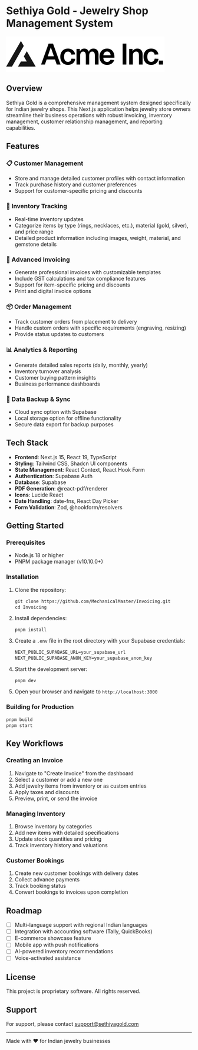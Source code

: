 # Sethiya Gold - Jewelry Shop Management System

![Sethiya Gold](public/placeholder-logo.svg)

## Overview

Sethiya Gold is a comprehensive management system designed specifically for Indian jewelry shops. This Next.js application helps jewelry store owners streamline their business operations with robust invoicing, inventory management, customer relationship management, and reporting capabilities.

## Features

### 📋 Customer Management
- Store and manage detailed customer profiles with contact information
- Track purchase history and customer preferences
- Support for customer-specific pricing and discounts

### 💍 Inventory Tracking
- Real-time inventory updates
- Categorize items by type (rings, necklaces, etc.), material (gold, silver), and price range
- Detailed product information including images, weight, material, and gemstone details

### 📝 Advanced Invoicing
- Generate professional invoices with customizable templates
- Include GST calculations and tax compliance features
- Support for item-specific pricing and discounts
- Print and digital invoice options

### 📦 Order Management
- Track customer orders from placement to delivery
- Handle custom orders with specific requirements (engraving, resizing)
- Provide status updates to customers

### 📊 Analytics & Reporting
- Generate detailed sales reports (daily, monthly, yearly)
- Inventory turnover analysis
- Customer buying pattern insights
- Business performance dashboards

### 💾 Data Backup & Sync
- Cloud sync option with Supabase
- Local storage option for offline functionality
- Secure data export for backup purposes

## Tech Stack

- **Frontend**: Next.js 15, React 19, TypeScript
- **Styling**: Tailwind CSS, Shadcn UI components
- **State Management**: React Context, React Hook Form
- **Authentication**: Supabase Auth
- **Database**: Supabase
- **PDF Generation**: @react-pdf/renderer
- **Icons**: Lucide React
- **Date Handling**: date-fns, React Day Picker
- **Form Validation**: Zod, @hookform/resolvers

## Getting Started

### Prerequisites

- Node.js 18 or higher
- PNPM package manager (v10.10.0+)

### Installation

1. Clone the repository:
   ```
   git clone https://github.com/MechanicalMaster/Invoicing.git
   cd Invoicing
   ```

2. Install dependencies:
   ```
   pnpm install
   ```

3. Create a `.env` file in the root directory with your Supabase credentials:
   ```
   NEXT_PUBLIC_SUPABASE_URL=your_supabase_url
   NEXT_PUBLIC_SUPABASE_ANON_KEY=your_supabase_anon_key
   ```

4. Start the development server:
   ```
   pnpm dev
   ```

5. Open your browser and navigate to `http://localhost:3000`

### Building for Production

```
pnpm build
pnpm start
```

## Key Workflows

### Creating an Invoice
1. Navigate to "Create Invoice" from the dashboard
2. Select a customer or add a new one
3. Add jewelry items from inventory or as custom entries
4. Apply taxes and discounts
5. Preview, print, or send the invoice

### Managing Inventory
1. Browse inventory by categories
2. Add new items with detailed specifications
3. Update stock quantities and pricing
4. Track inventory history and valuations

### Customer Bookings
1. Create new customer bookings with delivery dates
2. Collect advance payments
3. Track booking status
4. Convert bookings to invoices upon completion

## Roadmap

- [ ] Multi-language support with regional Indian languages
- [ ] Integration with accounting software (Tally, QuickBooks)
- [ ] E-commerce showcase feature
- [ ] Mobile app with push notifications
- [ ] AI-powered inventory recommendations
- [ ] Voice-activated assistance

## License

This project is proprietary software. All rights reserved.

## Support

For support, please contact [support@sethiyagold.com](mailto:support@sethiyagold.com)

---

Made with ❤️ for Indian jewelry businesses